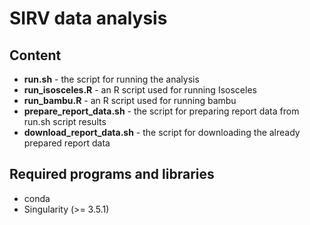 # SIRV data analysis

## Content

  * **run.sh** - the script for running the analysis
  * **run_isosceles.R** - an R script used for running Isosceles
  * **run_bambu.R** - an R script used for running bambu
  * **prepare_report_data.sh** - the script for preparing report data from run.sh script results
  * **download_report_data.sh** - the script for downloading the already prepared report data

## Required programs and libraries

  * conda
  * Singularity (>= 3.5.1)
